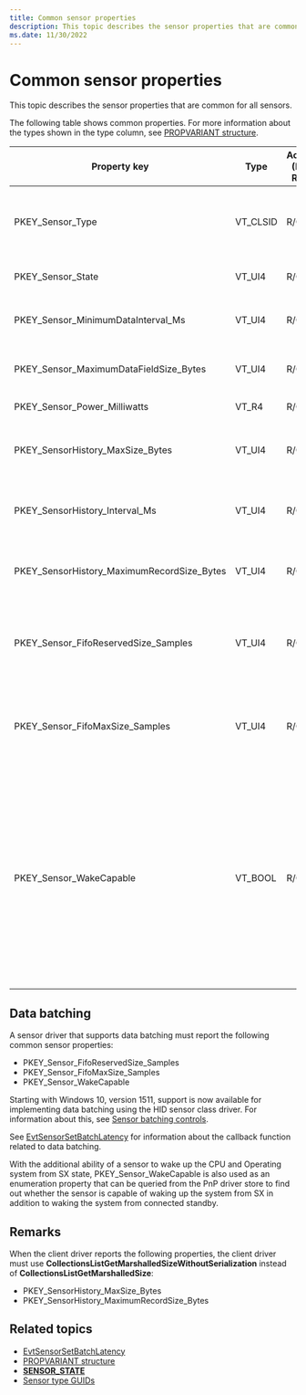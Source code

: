 ```yaml
---
title: Common sensor properties
description: This topic describes the sensor properties that are common for all sensors.
ms.date: 11/30/2022
---
```


# Common sensor properties

This topic describes the sensor properties that are common for all sensors.

The following table shows common properties. For more information about the types shown in the type column, see [PROPVARIANT structure](/windows/win32/api/propidlbase/ns-propidlbase-propvariant).

| Property key | Type | Access (R/O, R/W) | Required/Optional | Description |
|---|---|---|---|---|
| PKEY_Sensor_Type | VT_CLSID | R/O | Required | The type of sensor. The GUID will consist of the same format as a Windows sensor (for example, SENSOR_TYPE_ACCELEROMETER_3D). For more information about sensor types, see [Sensor type GUIDs](./about-sensor-constants.md). |
| PKEY_Sensor_State | VT_UI4 | R/O | Required | The state of the sensor. For more information about sensor states, see **[SENSOR_STATE](/windows-hardware/drivers/ddi/sensorsdef/ne-sensorsdef-sensor_state)**. |
| PKEY_Sensor_MinimumDataInterval_Ms | VT_UI4 | R/O | Required | The minimum time interval (in milliseconds) that the hardware supports for sensor data report generation. |
| PKEY_Sensor_MaximumDataFieldSize_Bytes | VT_UI4 | R/O | Required | The maximum size returned in a ReadFile call. A ReadFile call allows the native API to allocate a buffer to hold any data field. |
| PKEY_Sensor_Power_Milliwatts | VT_R4 | R/O | Optional | The sensor power expressed in milliwatts. |
| PKEY_SensorHistory_MaxSize_Bytes | VT_UI4 | R/O | Optional</br></br>But required, if the sensor supports history. | The maximum size of sensor history data, expressed in bytes. |
| PKEY_SensorHistory_Interval_Ms | VT_UI4 | R/O | Optional</br></br>But required, if the sensor supports history. | The sensor history sampling interval, expressed in milliseconds. |
| PKEY_SensorHistory_MaximumRecordSize_Bytes | VT_UI4 | R/O | Optional</br></br>But required, if the sensor supports history. | The maximum record size expressed in bytes. |
| PKEY_Sensor_FifoReservedSize_Samples | VT_UI4 | R/O | Optional</br></br>But required, if the sensor supports batching. | The number of events reserved for this sensor in the fist-in-first-out (FIFO) buffer for the batch. This guarantees a minimum number of events. If this value is zero, then there is no guarantee that the sensor will perform batching. |
| PKEY_Sensor_FifoMaxSize_Samples | VT_UI4 | R/O | Optional</br></br>But required, if the sensor supports batching. | The maximum number of events that could be batched in the FIFO. If this value is zero, then batching is not supported by the sensor. The actual number of events may be smaller than this number since the batch FIFO can be shared by multiple sensors. |
| PKEY_Sensor_WakeCapable | VT_BOOL | R/O | Optional</br></br>But required, if the sensor supports batching. | Indicates whether the sensor is wake-capable.</br></br>When a sensor supports Sensor batching, this should be set to VARIANT_TRUE, if sensor can wake the application processor when the FIFO is full. And the value should be set to VARIANT_FALSE, if the sensor can't wake the application processor. When this is the case, the state of this property indicates the sensor's ability to wake from Connected Standby.</br></br>If the sensor supports waking a system from SX, this property should be set to VARIANT_TRUE and if it does not support wake from SX, this property should be set to VARIANT_FALSE. |

## Data batching

A sensor driver that supports data batching must report the following common sensor properties:

- PKEY_Sensor_FifoReservedSize_Samples
- PKEY_Sensor_FifoMaxSize_Samples
- PKEY_Sensor_WakeCapable

Starting with Windows 10, version 1511, support is now available for implementing data batching using the HID sensor class driver. For information about this, see [Sensor batching controls](sensor-batching-for-power-saving-.md).

See [EvtSensorSetBatchLatency](/windows-hardware/drivers/ddi/sensorscx/ns-sensorscx-_sensor_controller_config) for information about the callback function related to data batching.

With the additional ability of a sensor to wake up the CPU and Operating system from SX state, PKEY_Sensor_WakeCapable is also used as an enumeration property that can be queried from the PnP driver store to find out whether the sensor is capable of waking up the system from SX in addition to waking the system from connected standby.

## Remarks

When the client driver reports the following properties, the client driver must use **CollectionsListGetMarshalledSizeWithoutSerialization** instead of **CollectionsListGetMarshalledSize**:

- PKEY_SensorHistory_MaxSize_Bytes
- PKEY_SensorHistory_MaximumRecordSize_Bytes

## Related topics

- [EvtSensorSetBatchLatency](/windows-hardware/drivers/ddi/sensorscx/ns-sensorscx-_sensor_controller_config)
- [PROPVARIANT structure](/windows/win32/api/propidlbase/ns-propidlbase-propvariant)
- **[SENSOR_STATE](/windows-hardware/drivers/ddi/sensorsdef/ne-sensorsdef-sensor_state)**
- [Sensor type GUIDs](./about-sensor-constants.md)
